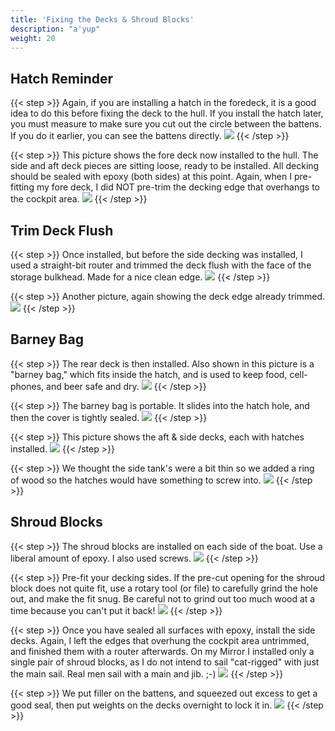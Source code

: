```yaml
---
title: 'Fixing the Decks & Shroud Blocks'
description: "a'yup"
weight: 20
---
```


## Hatch Reminder
{{< step >}}
Again, if you are installing a hatch in the foredeck, it is a good idea to do this before fixing the deck to the hull.  If you install the hatch later, you must measure to make sure you cut out the circle between the battens. If you do it earlier, you can see the battens directly.
![](/images/steps/fixing-decks/boat_install_fore_deck_hatch.png)
{{< /step >}}

{{< step >}}
This picture shows the fore deck now installed to the hull.  The side and aft deck pieces are sitting loose, ready to be installed.  All decking should be sealed with epoxy (both sides) at this point.  Again, when I pre-fitting my fore deck, I did NOT pre-trim the decking edge that overhangs to the cockpit area.
![](/images/steps/fixing-decks/boat_front_view_hatches_installed.png)
{{< /step >}}

## Trim Deck Flush
{{< step >}}
Once installed, but before the side decking was installed, I used a straight-bit router and trimmed the deck flush with the face of the storage bulkhead.  Made for a nice clean edge.
![](/images/steps/fixing-decks/fore_deck_routered.png)
{{< /step >}}

{{< step >}}
Another picture, again showing the deck edge already trimmed.
![](/images/steps/fixing-decks/fore_deck_routered_2.png)
{{< /step >}}

## Barney Bag
{{< step >}}
The rear deck is then installed.  Also shown in this picture is a "barney bag,"  which fits inside the hatch, and is used to keep food, cell-phones, and beer safe and dry.
![](/images/steps/fixing-decks/boat_rear_barney_1.png)
{{< /step >}}

{{< step >}}
The barney bag is portable.  It slides into the hatch hole, and then the cover is tightly sealed.
![](/images/steps/fixing-decks/boat_rear_barney_2.png)
{{< /step >}}

{{< step >}}
This picture shows the aft & side decks, each with hatches installed.
![](/images/steps/fixing-decks/boat_rear_hatches_installed.png)
{{< /step >}}

{{< step >}}
We thought the side tank's were a bit thin so we added a ring of wood so the hatches would have something to screw into.
![](/images/steps/fixing-decks/side-tank-extra.JPG)
{{< /step >}}

## Shroud Blocks
{{< step >}}
The shroud blocks are installed on each side of the boat.  Use a liberal amount of epoxy.  I also used screws.
![](/images/steps/fixing-decks/boat_shroud_block_install.png)
{{< /step >}}

{{< step >}}
Pre-fit your decking sides.  If the pre-cut opening for the shroud block does not quite fit, use a rotary tool (or file) to carefully grind the hole out, and make the fit snug.  Be careful not to grind out too much wood at a time because you can't put it back!
![](/images/steps/fixing-decks/boat_shroud_block_make_fit.png)
{{< /step >}}


{{< step >}}
Once you have sealed all surfaces with epoxy, install the side decks.  Again, I left the edges that overhung the cockpit area untrimmed, and finished them with a router afterwards.
On my Mirror I installed only a single pair of shroud blocks, as I do not intend to sail "cat-rigged" with just the main sail.  Real men sail with a main and jib. ;-)
![](/images/steps/fixing-decks/boat_shroud_block_install_3.png)
{{< /step >}}

{{< step >}}
We put filler on the battens, and squeezed out excess to get a good seal, then put weights on the decks overnight to lock it in. 
![](/images/steps/fixing-decks/side-decks.JPG)
{{< /step >}}


